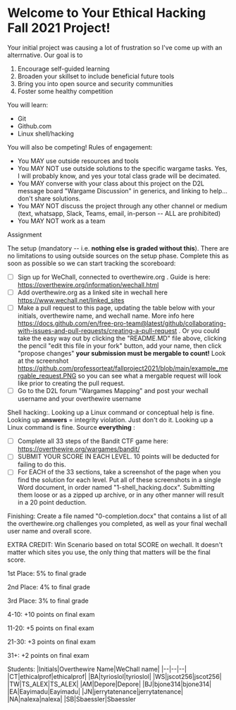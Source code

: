 



# Welcome to Your Ethical Hacking Fall 2021 Project!

Your initial project was causing a lot of frustration so I've come up with an alterrnative.  Our goal is to

 1. Encourage self-guided learning
 2. Broaden your skillset to include beneficial future tools
 3. Bring you into open source and security communities
 4. Foster some healthy competition

You will learn:

 - Git
 - Github.com
 - Linux shell/hacking

You will also be competing!  Rules of engagement:

 - You MAY use outside resources and tools
 - You MAY NOT use outside solutions to the specific wargame tasks.  Yes, I will probably know, and yes your total class grade will be decimated.  
 - You MAY converse with your class about this project on the D2L message board "Wargame Discussion" in generics, and linking to help... don't share solutions.
 - You MAY NOT discuss the project through any other channel or medium (text, whatsapp, Slack, Teams, email, in-person -- ALL are prohibited)
 - You MAY NOT work as a team

Assignment

The setup (mandatory -- i.e. **nothing else is graded without this**). There are no limitations to using outside sources on the setup phase.  Complete this as soon as possible so we can start tracking the scoreboard: 
 - [ ] Sign up for WeChall, connected to overthewire.org . Guide is here: https://overthewire.org/information/wechall.html
 - [ ] Add overthewire.org as a linked site in wechall here https://www.wechall.net/linked_sites
 - [ ] Make a pull request to this page, updating the table below with your initials, overthewire name, and wechall name.  More info here https://docs.github.com/en/free-pro-team@latest/github/collaborating-with-issues-and-pull-requests/creating-a-pull-request . Or you could take the easy way out by clicking the "README.MD" file above, clicking the pencil "edit this file in your fork" button, add your name, then click "propose changes" **your submission must be mergable to count!** Look at the screenshot https://github.com/professorteat/fallproject2021/blob/main/example_mergable_request.PNG so you can see what a mergable request will look like prior to creating the pull request.
 - [ ] Go to the D2L forum "Wargames Mapping" and post your wechall username and your overthewire username

Shell hacking:. Looking up a Linux command or conceptual help is fine.  Looking up **answers** = integrity violation.   Just don't do it.  Looking up a Linux command is fine.  Source **everything**   :

 - [ ] Complete all 33 steps of the Bandit CTF game here: https://overthewire.org/wargames/bandit/
 - [ ] SUBMIT YOUR SCORE IN EACH LEVEL.  10 points will be deducted for failing to do this.
 - [ ] For EACH of the 33 sections, take a screenshot of the page when you find the solution for each level.  Put all of these screenshots in a single Word document, in order named "1-shell_hacking.docx".  Submitting them loose or as a zipped up archive, or in any other manner will result in a 20 point deduction.

Finishing: Create a file named "0-completion.docx" that contains a list of all the overthewire.org challenges you completed, as well as your final wechall user name and overall score.

EXTRA CREDIT: Win Scenario based on total SCORE on wechall.  It doesn't matter which sites you use, the only thing that matters will be the final score.

1st Place: 5% to final grade

2nd Place: 4% to final grade

3rd Place: 3% to final grade

4-10: +10 points on final exam

11-20: +5 points on final exam

21-30: +3 points on final exam

31+: +2 points on final exam

Students:
|Initials|Overthewire Name|WeChall name|
|--|--|--|
|CT|ethicalprof|ethicalprof|
|BA|tyrioslol|tyrioslol|
|WS|jscot256|jscot256|
|TW|TS_ALEX|TS_ALEX|
|AM|Depore|Depore|
|BJ|bjone314|bjone314|
|EA|Eayimadu|Eayimadu|
|JN|jerrytatenance|jerrytatenance|
|NA|nalexa|nalexa|
|SB|Sbaessler|Sbaessler
